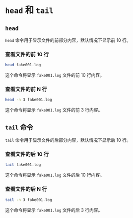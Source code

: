 # `head` 和 `tail`
## `head`

`head` 命令用于显示文件的前部分内容，默认情况下显示前 10 行。

### 查看文件的前 10 行

```bash
head fake001.log
```

这个命令将显示 `fake001.log` 文件的前 10 行内容。

### 查看文件的前 N 行

```bash
head -n 3 fake001.log
```

这个命令将显示 `fake001.log` 文件的前 3 行内容。

## `tail` 命令

`tail` 命令用于显示文件的后部分内容，默认情况下显示后 10 行。

### 查看文件的后 10 行

```bash
tail fake001.log
```

这个命令将显示 `fake001.log` 文件的后 10 行内容。

### 查看文件的后 N 行

```bash
tail -n 3 fake001.log
```

这个命令将显示 `fake001.log` 文件的后 3 行内容。

